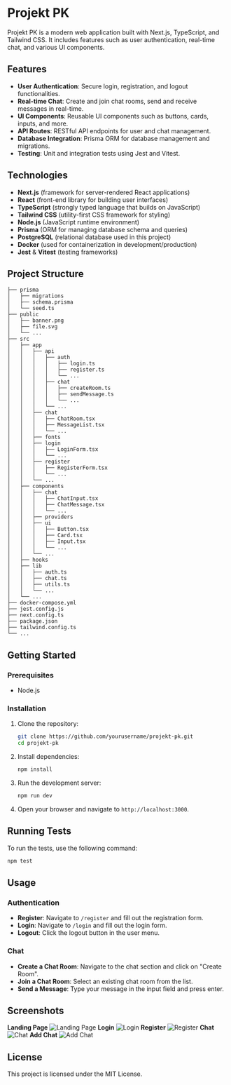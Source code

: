 # Projekt PK

Projekt PK is a modern web application built with Next.js, TypeScript, and
Tailwind CSS. It includes features such as user authentication, real-time chat,
and various UI components.

## Features

- **User Authentication**: Secure login, registration, and logout
  functionalities.
- **Real-time Chat**: Create and join chat rooms, send and receive messages in
  real-time.
- **UI Components**: Reusable UI components such as buttons, cards, inputs, and
  more.
- **API Routes**: RESTful API endpoints for user and chat management.
- **Database Integration**: Prisma ORM for database management and migrations.
- **Testing**: Unit and integration tests using Jest and Vitest.

## Technologies

- **Next.js** (framework for server-rendered React applications)
- **React** (front-end library for building user interfaces)
- **TypeScript** (strongly typed language that builds on JavaScript)
- **Tailwind CSS** (utility-first CSS framework for styling)
- **Node.js** (JavaScript runtime environment)
- **Prisma** (ORM for managing database schema and queries)
- **PostgreSQL** (relational database used in this project)
- **Docker** (used for containerization in development/production)
- **Jest** & **Vitest** (testing frameworks)

## Project Structure

```text
├── prisma
│   ├── migrations
│   ├── schema.prisma
│   └── seed.ts
├── public
│   ├── banner.png
│   ├── file.svg
│   └── ...
├── src
│   ├── app
│   │   ├── api
│   │   │   ├── auth
│   │   │   │   ├── login.ts
│   │   │   │   ├── register.ts
│   │   │   │   └── ...
│   │   │   ├── chat
│   │   │   │   ├── createRoom.ts
│   │   │   │   ├── sendMessage.ts
│   │   │   │   └── ...
│   │   │   └── ...
│   │   ├── chat
│   │   │   ├── ChatRoom.tsx
│   │   │   ├── MessageList.tsx
│   │   │   └── ...
│   │   ├── fonts
│   │   ├── login
│   │   │   ├── LoginForm.tsx
│   │   │   └── ...
│   │   ├── register
│   │   │   ├── RegisterForm.tsx
│   │   │   └── ...
│   │   └── ...
│   ├── components
│   │   ├── chat
│   │   │   ├── ChatInput.tsx
│   │   │   ├── ChatMessage.tsx
│   │   │   └── ...
│   │   ├── providers
│   │   ├── ui
│   │   │   ├── Button.tsx
│   │   │   ├── Card.tsx
│   │   │   ├── Input.tsx
│   │   │   └── ...
│   │   └── ...
│   ├── hooks
│   ├── lib
│   │   ├── auth.ts
│   │   ├── chat.ts
│   │   ├── utils.ts
│   │   └── ...
│   └── ...
├── docker-compose.yml
├── jest.config.js
├── next.config.ts
├── package.json
├── tailwind.config.ts
└── ...
```

## Getting Started

### Prerequisites

- Node.js

### Installation

1. Clone the repository:
   ```sh
   git clone https://github.com/yourusername/projekt-pk.git
   cd projekt-pk
   ```

2. Install dependencies:
   ```sh
   npm install
   ```

3. Run the development server:
   ```sh
   npm run dev
   ```

4. Open your browser and navigate to `http://localhost:3000`.

## Running Tests

To run the tests, use the following command:

```sh
npm test
```

## Usage

### Authentication

- **Register**: Navigate to `/register` and fill out the registration form.
- **Login**: Navigate to `/login` and fill out the login form.
- **Logout**: Click the logout button in the user menu.

### Chat

- **Create a Chat Room**: Navigate to the chat section and click on "Create
  Room".
- **Join a Chat Room**: Select an existing chat room from the list.
- **Send a Message**: Type your message in the input field and press enter.

## Screenshots

**Landing Page**
![Landing Page](screenshots/landing.png "Landing Page")
**Login**
![Login](screenshots/login.png "Login")
**Register**
![Register](screenshots/register.png "Register")
**Chat**
![Chat](screenshots/chat.png "Chat")
**Add Chat**
![Add Chat](screenshots/addChat.png "Add Chat")


## License

This project is licensed under the MIT License.
